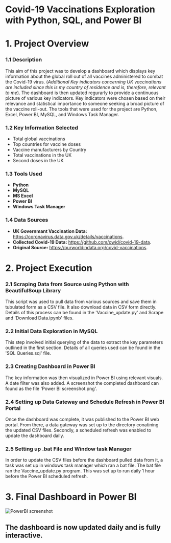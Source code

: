 # Covid-19 Vaccinations Exploration with Python, SQL, and Power BI 

# 1. Project Overview
### 1.1 Description
This aim of this project was to develop a dashboard which displays key information about the global roll out of all vaccines administered to combat the Covid-19 virus. (*Additional Key indicators concerning UK vaccinations are included since this is my country of residence and is, therefore, relevant to me*). The dashboard is then updated regurarly to provide a continuous picture of various key indicators. Key indicators were chosen based on their relevance and statistical importance to someone seeking a broad picture of the vaccine roll-out. The tools that were used for the project are Python, Excel, Power BI, MySQL, and Windows Task Manager. 

### 1.2 Key Information Selected
* Total global vaccinations
* Top countries for vaccine doses
* Vaccine manufacturers by Country
* Total vaccinations in the UK
* Second doses in the UK

### 1.3 Tools Used
* **Python** 
* **MySQL** 
* **MS Excel**  
* **Power BI**  
* **Windows Task Manager**

### 1.4 Data Sources
* **UK Governmant Vaccination Data:** https://coronavirus.data.gov.uk/details/vaccinations.
* **Collected Covid-19 Data:** https://github.com/owid/covid-19-data.
* **Original Source:** https://ourworldindata.org/covid-vaccinations.

# 2. Project Execution

### 2.1 Scraping Data from Source using Python with BeautifulSoup Library
This script was used to pull data from various sources and save them in tubulated form as a CSV file. It also download data in CSV form directly. Details of this process can be found in the 'Vaccine_update.py' and Scrape and 'Download Data.ipynb' files. 


### 2.2 Initial Data Exploration in MySQL
This step involved initial querying of the data to extract the key parameters outlined in the first section. Details of all queries used can be found in the 'SQL Queries.sql' file. 

### 2.3 Creating Dashboard in Power BI
The key information was then visualized in Power BI using relevant visuals. A date filter was also added. A screenshot the completed dashboard can found as the file 'Power BI screenshot.png'.


### 2.4 Setting up Data Gateway and Schedule Refresh in Power BI Portal
Once the dashboard was complete, it was published to the Power BI web portal. From there, a data gateway was set up to the directory conatining the updated CSV files. Secondly, a scheduled refresh was enabled to update the dashboard daily. 

### 2.5 Setting up .bat File and Window task Manager
In order to update the CSV files before the dashboard pulled data from it, a task was set up in windows task manager which ran a bat file. The bat file ran the Vaccine_update.py program. This was set up to run daily 1 hour before the Power BI scheduled refresh. 


# 3. Final Dashboard in Power BI
![PowerBI screenshot](https://user-images.githubusercontent.com/51541316/120192656-5ddf1400-c213-11eb-9a6c-9005b0e9f858.PNG)

## The dashboard is now updated daily and is fully interactive. 

